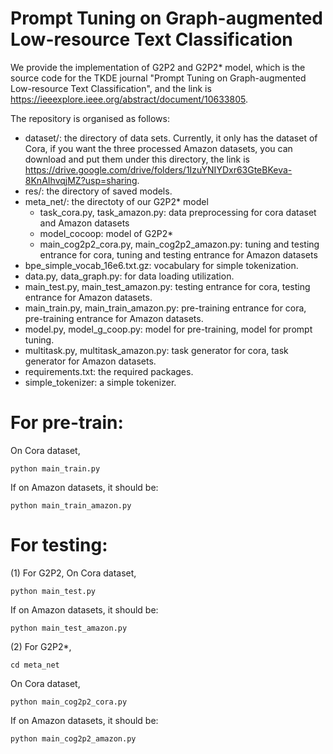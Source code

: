 # Prompt Tuning on Graph-augmented Low-resource Text Classification
We provide the implementation of G2P2 and G2P2* model, which is the source code for the TKDE journal
"Prompt Tuning on Graph-augmented Low-resource Text Classification", and the link is https://ieeexplore.ieee.org/abstract/document/10633805. 

The repository is organised as follows:
- dataset/: the directory of data sets. Currently, it only has the dataset of Cora, if you want the three processed Amazon datasets, you can download and put them under this directory, the link is https://drive.google.com/drive/folders/1IzuYNIYDxr63GteBKeva-8KnAIhvqjMZ?usp=sharing.
- res/: the directory of saved models.
- meta_net/: the directoty of our G2P2* model
    - task_cora.py, task_amazon.py: data preprocessing for cora dataset and Amazon datasets
    - 	model_cocoop: model of G2P2*
    - 	main_cog2p2_cora.py, main_cog2p2_amazon.py: tuning and testing entrance for cora, tuning and testing entrance for Amazon datasets
- bpe_simple_vocab_16e6.txt.gz: vocabulary for simple tokenization.
- data.py, data_graph.py: for data loading utilization.
- main_test.py, main_test_amazon.py: testing entrance for cora, testing entrance for Amazon datasets.
- main_train.py, main_train_amazon.py: pre-training entrance for cora, pre-training entrance for Amazon datasets.
- model.py, model_g_coop.py: model for pre-training, model for prompt tuning.
- multitask.py, multitask_amazon.py: task generator for cora, task generator for Amazon datasets.
- requirements.txt: the required packages.
- simple_tokenizer: a simple tokenizer.


# For pre-train:
On Cora dataset,

    python main_train.py 

If on Amazon datasets, it should be:

    python main_train_amazon.py

# For testing:
(1) For G2P2,
On Cora dataset,

    python main_test.py 

If on Amazon datasets, it should be:

    python main_test_amazon.py
    
(2) For G2P2*,

    cd meta_net

On Cora dataset,

    python main_cog2p2_cora.py 

If on Amazon datasets, it should be:

    python main_cog2p2_amazon.py
    

